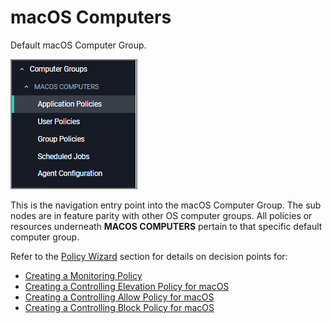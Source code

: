 [title]: # (macOS Computers)
[tags]: # (admin,configuration)
[priority]: # (2)
# macOS Computers

Default macOS Computer Group.

![default](images/default.png "Default macOS Computer Group")

This is the navigation entry point into the macOS Computer Group. The sub nodes are in feature parity with other OS computer groups. All policies or resources underneath __MACOS COMPUTERS__ pertain to that specific default computer group.

Refer to the [Policy Wizard](../app-control/policies/policy-wizard/index.md) section for details on decision points for:

* [Creating a Monitoring Policy](../app-control/policies/policy-wizard/monitoring.md)
* [Creating a Controlling Elevation Policy for macOS](../app-control/policies/policy-wizard/controlling-elevate-macOS.md)
* [Creating a Controlling Allow Policy for macOS](../app-control/policies/policy-wizard/controlling-allow-macOS.md)
* [Creating a Controlling Block Policy for macOS](../app-control/policies/policy-wizard/controlling-block-macOS.md)
